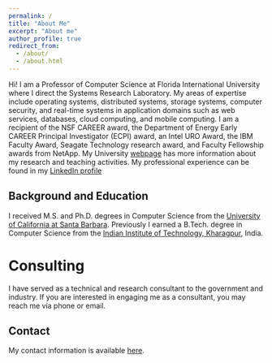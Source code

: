 ```yaml
---
permalink: /
title: "About Me"
excerpt: "About me"
author_profile: true
redirect_from:
  - /about/
  - /about.html
---
```


Hi! I am a Professor of Computer Science at Florida International University where I direct the Systems Research Laboratory. My areas of expertise include operating systems, distributed systems, storage systems, computer security, and real-time systems in application domains such as web services, databases, cloud computing, and mobile computing.  I am a recipient of the NSF CAREER award, the Department of Energy Early CAREER Principal Investigator (ECPI) award, an Intel URO Award, the IBM Faculty Award, Seagate Technology research award, and Faculty Fellowship awards from NetApp. My University [webpage](https://users.cs.fiu.edu/~raju/WWW) has more information about my research and teaching activities. My professional experience can be found in my [LinkedIn profile](https://www.linkedin.com/in/raju-rangaswami-7b3b6849/)

Background and Education
------
I received M.S. and Ph.D. degrees in Computer Science from the [University of California at Santa Barbara](https://www.cs.ucsb.edu/). Previously I earned a B.Tech. degree in Computer Science from the [Indian Institute of Technology, Kharagpur](http://cse.iitkgp.ac.in/), India.


Consulting
======
I have served as a technical and research consultant to the government and industry. If you are interested in engaging me as a consultant, you may reach me via phone or email.

Contact
------
My contact information is available [here](/contact/).


